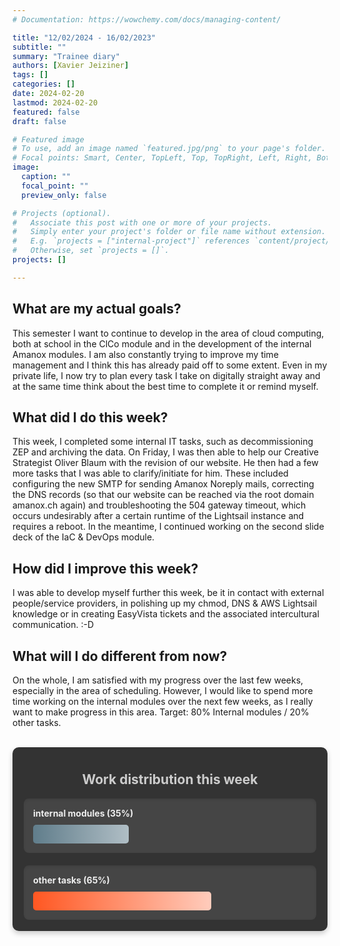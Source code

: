 ```yaml
---
# Documentation: https://wowchemy.com/docs/managing-content/

title: "12/02/2024 - 16/02/2023"
subtitle: ""
summary: "Trainee diary"
authors: [Xavier Jeiziner]
tags: []
categories: []
date: 2024-02-20
lastmod: 2024-02-20
featured: false
draft: false

# Featured image
# To use, add an image named `featured.jpg/png` to your page's folder.
# Focal points: Smart, Center, TopLeft, Top, TopRight, Left, Right, BottomLeft, Bottom, BottomRight.
image:
  caption: ""
  focal_point: ""
  preview_only: false

# Projects (optional).
#   Associate this post with one or more of your projects.
#   Simply enter your project's folder or file name without extension.
#   E.g. `projects = ["internal-project"]` references `content/project/deep-learning/index.md`.
#   Otherwise, set `projects = []`.
projects: []

---
```

## What are my actual goals?
This semester I want to continue to develop in the area of cloud computing, both at school in the ClCo module and in the development of the internal Amanox modules. I am also constantly trying to improve my time management and I think this has already paid off to some extent. Even in my private life, I now try to plan every task I take on digitally straight away and at the same time think about the best time to complete it or remind myself.

## What did I do this week?
This week, I completed some internal IT tasks, such as decommissioning ZEP and archiving the data. On Friday, I was then able to help our Creative Strategist Oliver Blaum with the revision of our website. He then had a few more tasks that I was able to clarify/initiate for him. These included configuring the new SMTP for sending Amanox Noreply mails, correcting the DNS records (so that our website can be reached via the root domain amanox.ch again) and troubleshooting the 504 gateway timeout, which occurs undesirably after a certain runtime of the Lightsail instance and requires a reboot. In the meantime, I continued working on the second slide deck of the IaC & DevOps module.

## How did I improve this week?
I was able to develop myself further this week, be it in contact with external people/service providers, in polishing up my chmod, DNS & AWS Lightsail knowledge or in creating EasyVista tickets and the associated intercultural communication. :-D

## What will I do different from now?
On the whole, I am satisfied with my progress over the last few weeks, especially in the area of scheduling. However, I would like to spend more time working on the internal modules over the next few weeks, as I really want to make progress in this area. Target: 80% Internal modules / 20% other tasks.

<br>
<div style="padding: 18px; padding-top: 10px; color: #eee; background-color: #333; border-radius: 10px; box-shadow: 0 4px 8px rgba(0,0,0,0.2);">
  <h2 style="text-align: center; color: #ccc;">Work distribution this week</h2>
  <div style="background-color: #454545; padding: 15px; margin-bottom: 20px; border-radius: 8px; color: #eee; box-shadow: inset 0 2px 4px rgba(0,0,0,0.1);">
    <strong>internal modules (35%)</strong>
    <div style="width: 35%; height: 30px; background: linear-gradient(to right, #607D8B 0%, #B0BEC5 100%); border-radius: 5px; margin-top: 10px;"></div>
  </div>
  <div style="background-color: #454545; padding: 15px; border-radius: 8px; color: #eee; box-shadow: inset 0 2px 4px rgba(0,0,0,0.1);">
    <strong>other tasks (65%)</strong>
    <div style="width: 65%; height: 30px; background: linear-gradient(to right, #FF5722 0%, #FFCCBC 100%); border-radius: 5px; margin-top: 10px;"></div>
  </div>
</div>
